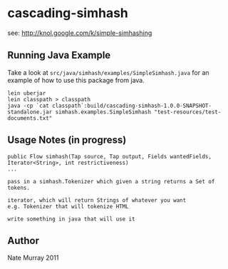 # cascading-simhash

see: http://knol.google.com/k/simple-simhashing

## Running Java Example

Take a look at `src/java/simhash/examples/SimpleSimhash.java` for an
example of how to use this package from java.

    lein uberjar
    lein classpath > classpath
    java -cp `cat classpath`:build/cascading-simhash-1.0.0-SNAPSHOT-standalone.jar simhash.examples.SimpleSimhash "test-resources/test-documents.txt"

## Usage Notes (in progress)

    public Flow simhash(Tap source, Tap output, Fields wantedFields,
    Iterator<String>, int restrictiveness)
    ...

    pass in a simhash.Tokenizer which given a string returns a Set of
    tokens. 

    iterator, which will return Strings of whatever you want 
    e.g. Tokenizer that will tokenize HTML

    write something in java that will use it

## Author

Nate Murray 2011

